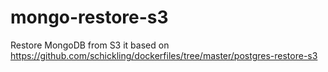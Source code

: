 # mongo-restore-s3
Restore MongoDB from S3 it based on https://github.com/schickling/dockerfiles/tree/master/postgres-restore-s3
